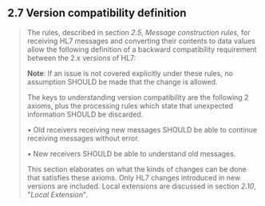 ## 2.7 Version compatibility definition 

> The rules, described in section _2.5_, _Message construction rules,_ for receiving HL7 messages and converting their contents to data values allow the following definition of a backward compatibility requirement between the 2.x versions of HL7:
>
> **Note**: If an issue is not covered explicitly under these rules, no assumption SHOULD be made that the change is allowed.
>
> The keys to understanding version compatibility are the following 2 axioms, plus the processing rules which state that unexpected information SHOULD be discarded.
>
> • Old receivers receiving new messages SHOULD be able to continue receiving messages without error.
>
> • New receivers SHOULD be able to understand old messages.
>
> This section elaborates on what the kinds of changes can be done that satisfies these axioms. Only HL7 changes introduced in new versions are included. Local extensions are discussed in section _2.10_, "_Local Extension_".

